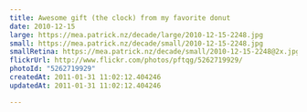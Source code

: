 ```yaml
---
title: Awesome gift (the clock) from my favorite donut
date: 2010-12-15
large: https://mea.patrick.nz/decade/large/2010-12-15-2248.jpg
small: https://mea.patrick.nz/decade/small/2010-12-15-2248.jpg
smallRetina: https://mea.patrick.nz/decade/small/2010-12-15-2248@2x.jpg
flickrUrl: http://www.flickr.com/photos/pftqg/5262719929/
photoId: "5262719929"
createdAt: 2011-01-31 11:02:12.404246
updatedAt: 2011-01-31 11:02:12.404246

---
```


